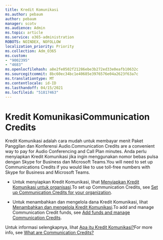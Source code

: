 ```yaml
---
title: Kredit Komunikasi
ms.author: pebaum
author: pebaum
manager: scotv
ms.audience: Admin
ms.topic: article
ms.service: o365-administration
ROBOTS: NOINDEX, NOFOLLOW
localization_priority: Priority
ms.collection: Adm_O365
ms.custom:
- "9002395"
- "4683"
ms.openlocfilehash: a8e2fe0502f21286ebe3b272ed33e0eafb10632c
ms.sourcegitcommit: 8bc60ec34bc1e40685e3976576e04a2623f63a7c
ms.translationtype: MT
ms.contentlocale: id-ID
ms.lasthandoff: 04/15/2021
ms.locfileid: "51817463"
---
```

# <a name="communication-credits"></a><span data-ttu-id="960eb-102">Kredit Komunikasi</span><span class="sxs-lookup"><span data-stu-id="960eb-102">Communication Credits</span></span>

<span data-ttu-id="960eb-103">Kredit Komunikasi adalah cara mudah untuk membayar menit Paket Panggilan dan Konferensi Audio.</span><span class="sxs-lookup"><span data-stu-id="960eb-103">Communication Credits are a convenient way to pay for Audio Conferencing and Call Plan minutes.</span></span> <span data-ttu-id="960eb-104">Anda perlu menyiapkan Kredit Komunikasi jika ingin menggunakan nomor bebas pulsa dengan Skype for Business dan Microsoft Teams.</span><span class="sxs-lookup"><span data-stu-id="960eb-104">You will need to set up Communications Credits if you would like to use toll-free numbers with Skype for Business and Microsoft Teams.</span></span>

- <span data-ttu-id="960eb-105">Untuk menyiapkan Kredit Komunikasi, lihat [Menyiapkan Kredit Komunikasi untuk organisasi](https://docs.microsoft.com/microsoftteams/set-up-communications-credits-for-your-organization).</span><span class="sxs-lookup"><span data-stu-id="960eb-105">To set up Communication Credits, see [Set up Communication Credits for your organization](https://docs.microsoft.com/microsoftteams/set-up-communications-credits-for-your-organization).</span></span> 

- <span data-ttu-id="960eb-106">Untuk menambahkan dan mengelola dana Kredit Komunikasi, lihat [Menambahkan dan mengelola Kredit Komunikasi](https://docs.microsoft.com/microsoftteams/add-funds-and-manage-communications-credits).</span><span class="sxs-lookup"><span data-stu-id="960eb-106">To add and manage Communication Credit funds, see [Add funds and manage Communication Credits](https://docs.microsoft.com/microsoftteams/add-funds-and-manage-communications-credits).</span></span> 

<span data-ttu-id="960eb-107">Untuk informasi selengkapnya, lihat [Apa itu Kredit Komunikasi?](https://docs.microsoft.com/microsoftteams/what-are-communications-credits)</span><span class="sxs-lookup"><span data-stu-id="960eb-107">For more info, see [What are Communication Credits?](https://docs.microsoft.com/microsoftteams/what-are-communications-credits)</span></span>
